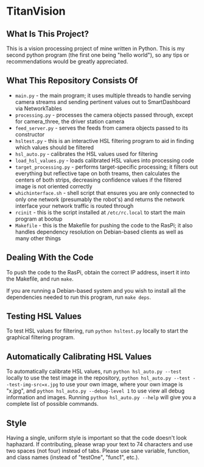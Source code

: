 # TitanVision

## What Is This Project?

This is a vision processing project of mine written in Python. This is
my second python program (the first one being "hello world"), so any tips
or recommendations would be greatly appreciated.

## What This Repository Consists Of

* `main.py` - the main program; it uses multiple threads to handle
              serving camera streams and sending pertinent values out to
              SmartDashboard via NetworkTables
* `processing.py` - processes the camera objects passed through, except
                    for camera_three, the driver station camera
* `feed_server.py` - serves the feeds from camera objects passed to its
                     constructor
* `hsltest.py` - this is an interactive HSL filtering program to aid in
                 finding which values should be filtered
* `hsl_auto.py` - calibrates the HSL values used for filtering
* `load_hsl_values.py` - loads calibrated HSL values into processing code
* `target_processing.py` - performs target-specific processing; it
                    filters out everything but reflective tape on both
                    treams, then calculates the centers of both strips,
                    decreasing confidence values if the filtered image is
                    not oriented correctly
* `whichinterface.sh` - shell script that ensures you are only connected
                        to only one network (presumably the robot's) and
                        returns the network interface your network traffic 
                        is routed through
* `rcinit` - this is the script installed at `/etc/rc.local` to start the
             main program at bootup
* `Makefile` - this is the Makefile for pushing the code to the RasPi; it
               also handles dependency resolution on Debian-based clients
               as well as many other things

## Dealing With the Code
To push the code to the RasPi, obtain the correct IP address, insert it
into the Makefile, and run `make`.

If you are running a Debian-based system and you wish to install all the
dependencies needed to run this program, run `make deps`.

## Testing HSL Values
To test HSL values for filtering, run `python hsltest.py` locally to
start the graphical filtering program.

## Automatically Calibrating HSL Values
To automatically calibrate HSL values, run `python hsl_auto.py --test`
locally to use the test image in the repository,
`python hsl_auto.py --test --test-img-src=x.jpg` to use your own image,
where your own image is "x.jpg", and
`python hsl_auto.py --debug-level 1` to use view all debug information
and images. Running `python hsl_auto.py --help` will give you a complete
list of possible commands.

## Style
Having a single, uniform style is important so that the code doesn't look
haphazard. If contributing, please wrap your text to 74 characters and use
two spaces (not four) instead of tabs. Please use sane variable, function,
and class names (instead of "testOne", "func1", etc.).

<!--
vim:ts=2:sw=2:nospell
-->
